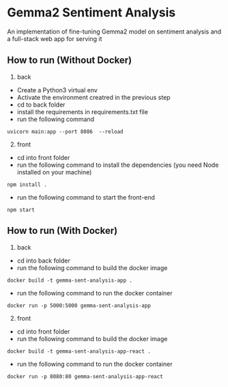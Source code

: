 # Gemma2 Sentiment Analysis
An implementation of fine-tuning Gemma2 model on sentiment analysis and a full-stack web app for serving it


## How to run (Without Docker)

1. back
- Create a Python3 virtual env
- Activate the environment creatred in the previous step
- cd to back folder
- install the requirements in requirements.txt file
- run the following command
```
uvicorn main:app --port 8086  --reload
```

2. front
- cd into front folder
- run the following command to install the dependencies (you need Node installed on your machine)
```
npm install .
```
- run the following command to start the front-end
```
npm start
```

## How to run (With Docker)
1. back
- cd into back folder
- run the following command to build the docker image
```
docker build -t gemma-sent-analysis-app .
```
- run the following command to run the docker container
```
docker run -p 5000:5000 gemma-sent-analysis-app
```
2. front
- cd into front folder
- run the following command to build the docker image
```
docker build -t gemma-sent-analysis-app-react .
```
- run the following command to run the docker container
```
docker run -p 8080:80 gemma-sent-analysis-app-react
```

